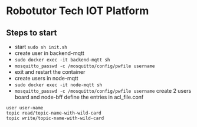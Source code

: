# Robotutor Tech IOT Platform

## Steps to start
- start `sudo sh init.sh`
- create user in backend-mqtt
- `sudo docker exec -it backend-mqtt sh`
- `mosquitto_passwd -c /mosquitto/config/pwfile username`
- exit and restart the container
- create users in node-mqtt
- `sudo docker exec -it node-mqtt sh`
- `mosquitto_passwd -c /mosquitto/config/pwfile username` create 2 users board and node-bff
define the entries in acl_file.conf
```
user user-name
topic read/topic-name-with-wild-card  
topic write/topic-name-with-wild-card  
```
